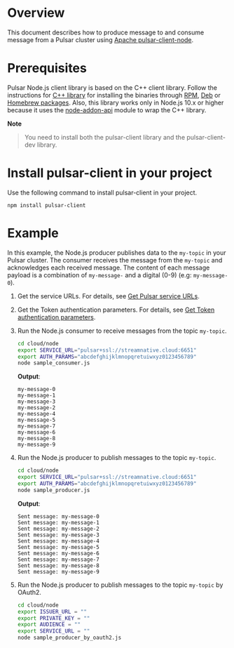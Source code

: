 # Overview

This document describes how to produce message to and consume message from a Pulsar cluster using [Apache pulsar-client-node](https://github.com/apache/pulsar-client-node).

# Prerequisites

Pulsar Node.js client library is based on the C++ client library. Follow the instructions for [C++ library](https://pulsar.apache.org/docs/en/client-libraries-cpp/) for installing the binaries through [RPM](https://pulsar.apache.org/docs/en/client-libraries-cpp/#rpm),
[Deb](https://pulsar.apache.org/docs/en/client-libraries-cpp/#deb) or [Homebrew packages](https://pulsar.apache.org/docs/en/client-libraries-cpp/#macos). Also, this library works only in Node.js 10.x or higher because it uses the [node-addon-api](https://github.com/nodejs/node-addon-api) module to wrap the C++ library.

**Note**

> You need to install both the pulsar-client library and the pulsar-client-dev library.

# Install pulsar-client in your project

Use the following command to install pulsar-client in your project.

```shell
npm install pulsar-client
```

# Example

In this example, the Node.js producer publishes data to the `my-topic` in your Pulsar cluster. The consumer receives the message from the `my-topic` and acknowledges each received message.
The content of each message payload is a combination of `my-message-` and a digital (0-9) (e.g: `my-message-0`).

1. Get the service URLs. For details, see [Get Pulsar service URLs](https://github.com/streamnative/pulsar-examples/tree/master/cloud#get-pulsar-service-urls).

2. Get the Token authentication parameters. For details, see [Get Token authentication parameters](https://github.com/streamnative/pulsar-examples/tree/master/cloud#get-token-authentication-parameters).

3. Run the Node.js consumer to receive messages from the topic `my-topic`.

    ```bash
    cd cloud/node
    export SERVICE_URL="pulsar+ssl://streamnative.cloud:6651"
    export AUTH_PARAMS="abcdefghijklmnopqretuiwxyz0123456789"
    node sample_consumer.js
    ```

    **Output**:

    ```text
    my-message-0
    my-message-1
    my-message-3
    my-message-2
    my-message-4
    my-message-5
    my-message-7
    my-message-6
    my-message-8
    my-message-9
    ```

4. Run the Node.js producer to publish messages to the topic `my-topic`.

    ```bash
    cd cloud/node
    export SERVICE_URL="pulsar+ssl://streamnative.cloud:6651"
    export AUTH_PARAMS="abcdefghijklmnopqretuiwxyz0123456789"
    node sample_producer.js
    ```

    **Output**:

    ```text
    Sent message: my-message-0
    Sent message: my-message-1
    Sent message: my-message-2
    Sent message: my-message-3
    Sent message: my-message-4
    Sent message: my-message-5
    Sent message: my-message-6
    Sent message: my-message-7
    Sent message: my-message-8
    Sent message: my-message-9
    ```

4. Run the Node.js producer to publish messages to the topic `my-topic` by OAuth2.

    ```bash
    cd cloud/node
    export ISSUER_URL = ""
    export PRIVATE_KEY = ""
    export AUDIENCE = ""
    export SERVICE_URL = ""
    node sample_producer_by_oauth2.js
    ```

